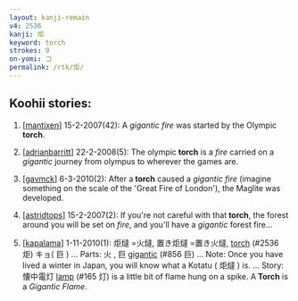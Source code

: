 ```yaml
---
layout: kanji-remain
v4: 2536
kanji: 炬
keyword: torch
strokes: 9
on-yomi: コ
permalink: /rtk/炬/
---
```


## Koohii stories: 

1) [<a href="http://kanji.koohii.com/profile/mantixen">mantixen</a>] 15-2-2007(42): A <em>gigantic fire</em> was started by the Olympic<strong> torch</strong>.

2) [<a href="http://kanji.koohii.com/profile/adrianbarritt">adrianbarritt</a>] 22-2-2008(5): The olympic<strong> torch</strong> is a <em>fire</em> carried on a <em>gigantic</em> journey from olympus to wherever the games are.

3) [<a href="http://kanji.koohii.com/profile/gavmck">gavmck</a>] 6-3-2010(2): After a<strong> torch</strong> caused a <em>gigantic fire</em> (imagine something on the scale of the &#039;Great Fire of London&#039;), the Maglite was developed.

4) [<a href="http://kanji.koohii.com/profile/astridtops">astridtops</a>] 15-2-2007(2): If you&#039;re not careful with that<strong> torch</strong>, the forest around you will be set on <em>fire</em>, and you&#039;ll have a <em>gigantic</em> forest fire...

5) [<a href="http://kanji.koohii.com/profile/kapalama">kapalama</a>] 1-11-2010(1): 炬燵 =火燵, 置き炬燵 =置き火燵, <a href="../v4/2536.html">torch</a> (#2536 炬) キョ( 巨 ) ... Parts: 火 , 巨 <a href="../v4/856.html">gigantic</a> (#856 巨) ... Note: Once you have lived a winter in Japan, you will know what a Kotatu ( 炬燵 ) is. ... Story: 懐中電灯 <a href="../v4/165.html">lamp</a> (#165 灯) is a little bit of flame hung on a spike. A<strong> Torch</strong> is a <em>Gigantic Flame</em>.


